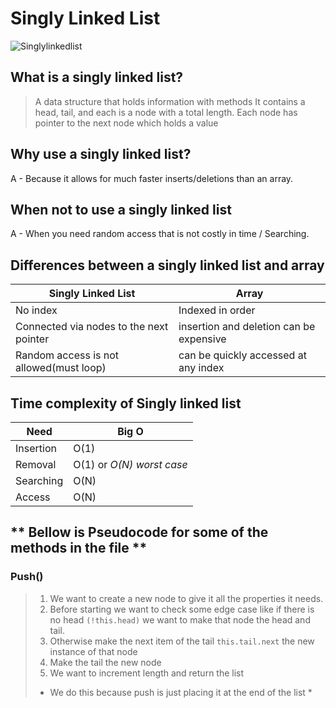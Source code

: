 # Singly Linked List 

![Singlylinkedlist](https://miro.medium.com/max/953/1*elJncKhH_P9oQglfI1aVQA.png)

## What is a singly linked list?
> A data structure that holds information with methods 
> It contains a head, tail, and each is a node with a total length. 
> Each node has pointer to the next node which holds a value 

## Why use a singly linked list?
 A - Because it allows for much faster inserts/deletions than an array.
## When not to use a singly linked list
 A - When you need random access that is not costly in time / Searching.

## Differences between a singly linked list and array
Singly Linked List | Array
------------ | -------------
No index | Indexed in order
Connected via nodes to the next pointer | insertion and deletion can be expensive
Random access is not allowed(must loop) | can be quickly accessed at any index

## Time complexity of Singly linked list
Need| Big O
------------ | -------------
Insertion | O(1)
Removal | O(1) or *O(N) worst case*
Searching | O(N)
Access | O(N)

## ** Bellow is Pseudocode for some of the methods in the file **

### Push()
> 1. We want to create a new node to give it all the properties it needs. 
> 2. Before starting we want to check some edge case like if there is no head `(!this.head)` we want to make that node the head and tail. 
> 3. Otherwise make the next item of the tail `this.tail.next` the new instance of that node
> 4. Make the tail the new node 
> 5. We want to increment length and return the list 
> * We do this because push is just placing it at the end of the list *
